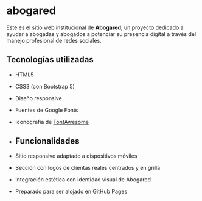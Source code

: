 # abogared
Este es el sitio web institucional de **Abogared**, un proyecto dedicado a ayudar a abogadas y abogados a potenciar su presencia digital a través del manejo profesional de redes sociales.

## Tecnologías utilizadas

- HTML5
- CSS3 (con Bootstrap 5)
- Diseño responsive
- Fuentes de Google Fonts
- Iconografía de [FontAwesome](https://fontawesome.com/)

- ## Funcionalidades

- Sitio responsive adaptado a dispositivos móviles
- Sección con logos de clientas reales centrados y en grilla
- Integración estética con identidad visual de Abogared
- Preparado para ser alojado en GitHub Pages
